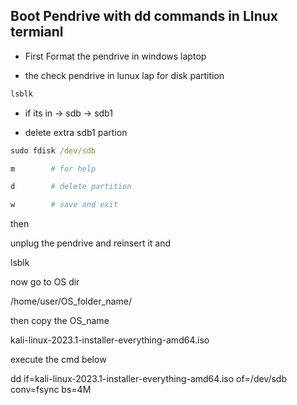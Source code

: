 ## Boot Pendrive with dd commands in LInux termianl


- First Format the pendrive in windows laptop

- the check pendrive in lunux lap for disk partition

```cmd
lsblk
```
* if its in -> sdb -> sdb1

- delete extra sdb1 partion

```cmd
sudo fdisk /dev/sdb
```
```bash
m        # for help

d        # delete partition

w        # save and exit
```
then

unplug the pendrive and reinsert it and

lsblk

now go to OS dir

/home/user/OS_folder_name/

then copy the OS_name

kali-linux-2023.1-installer-everything-amd64.iso

execute the cmd below

dd if=kali-linux-2023.1-installer-everything-amd64.iso of=/dev/sdb conv=fsync bs=4M

